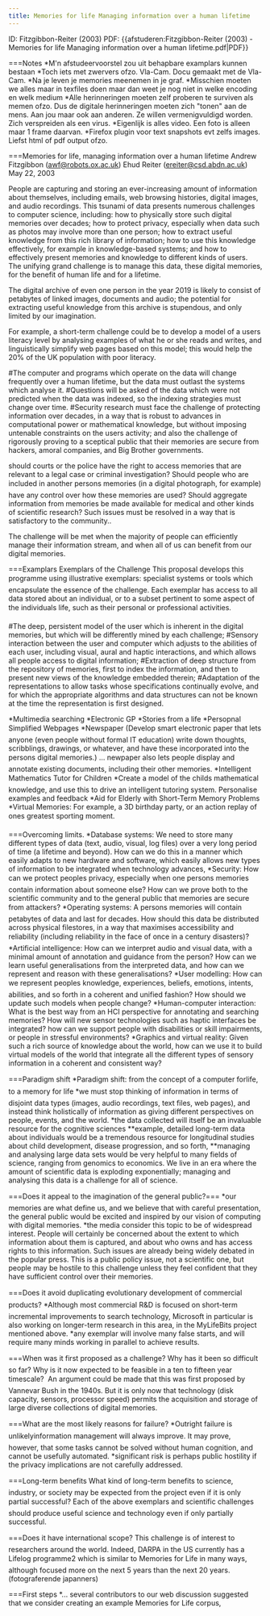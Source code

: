 ```yaml
---
title: Memories for life Managing information over a human lifetime
---
```

ID: Fitzgibbon-Reiter (2003)
PDF: {{afstuderen:Fitzgibbon-Reiter (2003) - Memories for life Managing information over a human lifetime.pdf|PDF}}

===Notes
*M'n afstudeervoorstel zou uit behapbare examplars kunnen bestaan
*Toch iets met zwervers ofzo. Vla-Cam. Docu gemaakt met de Vla-Cam.
*Na je leven je memories meenemen in je graf.
*Misschien moeten we alles maar in texfiles doen maar dan weet je nog niet in welke encoding en welk medium
*Alle herinneringen moeten zelf proberen te surviven als memen ofzo. Dus de digitale herinneringen moeten zich "tonen" aan de mens. Aan jou maar ook aan anderen. Ze willen vermenigvuldigd worden. Zich verspreiden als een virus.
*Eigenlijk is alles video. Een foto is alleen maar 1 frame daarvan.
*Firefox plugin voor text snapshots evt zelfs images. Liefst html of pdf output ofzo.

===Memories for life, managing information over a human lifetime
Andrew Fitzgibbon (awf@robots.ox.ac.uk)
Ehud Reiter (ereiter@csd.abdn.ac.uk)
May 22, 2003

People are capturing and storing an ever-increasing amount of information about themselves, including emails, web browsing histories, digital images, and audio recordings. This tsunami of data presents numerous challenges to computer science, including: how to physically store such digital memories over decades; how to protect privacy, especially when data such as photos may involve more than one person; how to extract useful knowledge from this rich library of information; how to use this knowledge effectively, for example in knowledge-based systems; and how to effectively present
memories and knowledge to different kinds of users. The unifying grand challenge is to manage this data, these digital memories, for the benefit of human life and for a lifetime.

The digital archive of even one person in the year 2019 is likely to consist of petabytes of linked images, documents and audio; the potential for extracting useful knowledge from this archive is stupendous, and only limited by our imagination.

For example, a short-term challenge could be to develop a model of a users literacy level by analysing examples of what he or she reads and writes, and linguistically simplify web pages based on this model; this would help the 20% of the UK population with poor literacy.

#The computer and programs which operate on the data will change frequently over a human lifetime, but the data must outlast the systems which analyse it. 
#Questions will be asked of the data which were not predicted when the data was indexed, so the indexing strategies must change over time. 
#Security research must face the challenge of protecting information over decades, in a way that is robust to advances in computational power or mathematical knowledge, but without imposing untenable constraints on the users activity; and also the challenge of rigorously proving to a sceptical public that their memories are secure from hackers, amoral companies, and Big Brother governments.

should courts or the police have the right to access memories that are relevant to a legal case or criminal investigation? Should people who are included in another persons memories (in a digital photograph, for example) have any control over how these memories are used? Should aggregate  information from memories be made available for medical and other kinds of scientific research? Such issues must be resolved in a way that is satisfactory to the community..

The challenge will be met when the majority of people can efficiently manage their information stream, and when all of us can benefit from our digital memories.

===Examplars
Exemplars of the Challenge  This proposal develops this programme using illustrative exemplars: specialist systems or tools which encapsulate the essence of the challenge. Each exemplar has access to all data stored about an individual, or to a subset pertinent to some aspect of the individuals life, such as their personal or professional activities.

#The deep, persistent model of the user which is inherent in the digital memories, but which will be differently mined by each challenge;
#Sensory interaction between the user and computer which adjusts to the abilities of each user, including visual, aural and haptic interactions, and which allows all people access to digital information;
#Extraction of deep structure from the repository of memories, first to index the information, and then to present new views of the knowledge embedded therein;
#Adaptation of the representations to allow tasks whose specifications continually evolve, and for which the appropriate algorithms and data structures can not be known at the time the representation is first designed.

*Multimedia searching
*Electronic GP 
*Stories from a life
*Persopnal Simplified Webpages
*Newspaper (Develop smart electronic paper that lets anyone (even people without formal IT education) write down thoughts, scribblings, drawings, or whatever, and have these incorporated into the persons digital memories.) ... newpaper also lets people display and annotate existing documents, including their other memories.
*Intelligent Mathematics Tutor for Children
*Create a model of the childs mathematical knowledge, and use this to drive an intelligent tutoring system. Personalise examples and feedback
*Aid for Elderly with Short-Term Memory Problems
*Virtual Memories: For example, a 3D birthday party, or an action replay of ones greatest sporting moment.


===Overcoming limits.
*Database systems: We need to store many different types of data (text, audio, visual, log files) over a very long period of time (a lifetime and beyond). How can we do this in a manner which easily adapts to new hardware and software, which easily allows new types of information to be integrated when technology advances,
*Security: How can we protect peoples privacy, especially when one persons memories contain information about someone else? How can we prove both to the scientific community and to the general public that memories are secure from attackers?
*Operating systems: A persons memories will contain petabytes of data and last for decades. How should this data be distributed across physical filestores, in a way that maximises accessibility and reliability (including reliability in the face of once in a century disasters)?
*Artificial intelligence: How can we interpret audio and visual data, with a minimal amount of annotation and guidance from the person? How can we learn useful generalisations from the interpreted data, and how can we represent and reason with these generalisations?
*User modelling: How can we represent peoples knowledge, experiences, beliefs, emotions, intents, abilities, and so forth in a coherent and unified fashion? How should we update such models when people change? 
*Human-computer interaction: What is the best way from an HCI perspective for annotating and searching memories? How will new sensor technologies such as haptic interfaces be integrated?
how can we support people with disabilities or skill impairments, or people in stressful environments?
*Graphics and virtual reality: Given such a rich source of knowledge about the world, how can we use it to build virtual models of the world that integrate all the different types of sensory information in a coherent and consistent way?

===Paradigm shift
*Paradigm shift: from the concept of a computer forlife, to a memory for life
*we must stop thinking of information in terms of disjoint data types (images, audio recordings, text files, web pages), and instead think holistically of information as giving different perspectives on people, events, and the world.
*the data collected will itself be an invaluable resource for the cognitive sciences
**example, detailed long-term data about individuals would be a tremendous resource for longitudinal studies about child development, disease progression, and so forth,
**managing and analysing large data sets would be very helpful to many fields of science, ranging from genomics to economics. We live in an era where the amount of scientific data is exploding exponentially; managing and analysing this data is a challenge for all of science.

===Does it appeal to the imagination of the general public?===
*our memories are what define us, and we believe that with careful presentation, the general public would be excited and inspired by our vision of computing with digital memories.
*the media consider this topic to be of widespread interest. People will certainly be concerned about the extent to which information about them is captured, and about who owns and has access rights to this information. Such issues are already being widely debated in the popular press. This is a public policy issue, not a scientific one, but people may be hostile to this challenge unless they feel confident that they have sufficient control over their memories.


===Does it avoid duplicating evolutionary development of commercial products?
*Although most commercial R&D is focused on short-term incremental improvements to search technology, Microsoft in particular is also working on longer-term research in this area, in the MyLifeBits project mentioned above.
*any exemplar will involve many false starts, and will require many minds working in parallel to achieve results.

===When was it first proposed as a challenge? Why has it been so difficult so far?
Why is it now expected to be feasible in a ten to fifteen year timescale?  An argument could be made that this was first proposed by Vannevar Bush in the 1940s. But it is only now that technology (disk capacity, sensors, processor speed) permits the acquisition and storage of large diverse collections of digital memories. 

===What are the most likely reasons for failure?
*Outright failure is unlikelyinformation management will always improve. It may prove, however, that some tasks cannot be solved without human cognition, and cannot be usefully automated. 
*significant risk is perhaps public hostility if the privacy implications are not carefully addressed.

===Long-term benefits
What kind of long-term benefits to science, industry, or society may be expected from the project even if it is only partial successful? Each of the above exemplars and scientific challenges should produce useful science and technology even if only partially successful.

===Does it have international scope?
This challenge is of interest to researchers around the world. Indeed, DARPA in the US currently has a Lifelog programme2 which is similar to Memories for Life in many ways, although focused more on the next 5 years than the next 20 years.  (fotograferende japanners)

===First steps
*... several contributors to our web discussion suggested that we consider creating an example Memories for Life corpus,
